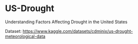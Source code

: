 # US-Drought
Understanding Factors Affecting Drought in the United States

Dataset: https://www.kaggle.com/datasets/cdminix/us-drought-meteorological-data
